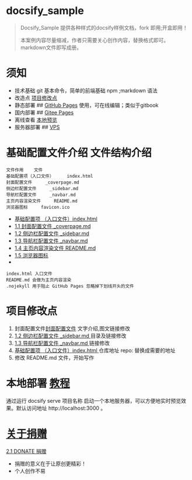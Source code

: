 # docsify_sample

> Docsify_Sample 提供各种样式的docsify样例文档，fork 即用;开盒即用！
>
> 本案例内容尽量缩减，作者只需要关心创作内容，替换格式即可。markdown文件即写成册。


# 须知
- 技术基础 git 基本命令，简单的前端基础 npm ;markdown 语法
- 改造点 [项目修改点 ](#项目修改点 )
- 静态部署 ## [GitHub Pages](https://docsify.js.org/#/zh-cn/deploy?id=github-pages) 使用，可在线编辑；类似于gitbook
- 国内部署 ## [Gitee Pages](https://docsify.js.org/#/zh-cn/deploy?id=gitee-pages)
- 离线查看 [本地预览](https://docsify.js.org/#/zh-cn/quickstart?id=%e6%9c%ac%e5%9c%b0%e9%a2%84%e8%a7%88)
- 服务器部署 ## [VPS](https://docsify.js.org/#/zh-cn/deploy?id=vps)

# 基础配置文件介绍 文件结构介绍

```
文件作用    文件
基础配置项（入口文件）     index.html
封面配置文件     _coverpage.md
侧边栏配置文件     _sidebar.md
导航栏配置文件     _navbar.md
主页内容渲染文件     README.md
浏览器图标     favicon.ico
```

* [基础配置项 （入口文件）index.html ](index.html)
* [1.1 封面配置文件 _coverpage.md](_coverpage.md)
* [1.2 侧边栏配置文件 _sidebar.md ](_sidebar.md)
* [1.3 导航栏配置文件 _navbar.md ](_navbar.md)
* [1.4 主页内容渲染文件 README.md ](README.md)
* [1.5 浏览器图标 ](favicon.ico)
* 
```
index.html 入口文件
README.md 会做为主页内容渲染
.nojekyll 用于阻止 GitHub Pages 忽略掉下划线开头的文件
```

# 项目修改点 

1. 封面配置文件[封面配置文件](_coverpage.md) 文字介绍,图文链接修改
2. [1.2 侧边栏配置文件 _sidebar.md ](_sidebar.md) 目录及链接修改
3. [1.3 导航栏配置文件 _navbar.md ](_navbar.md) 链接修改
4. [基础配置项 （入口文件）index.html ](index.html)  仓库地址 repo: 替换成需要的地址
5. 修改 README.md 文件，开始写作


# 本地部署  [教程](https://docsify.js.org/#/zh-cn/quickstart)
通过运行 docsify serve 项目名称 启动一个本地服务器，可以方便地实时预览效果。默认访问地址 http://localhost:3000 。

# [关于捐赠](donate/README.md) 
[2.1 DONATE 捐赠](donate/README.md)
- 捐赠的意义在于让原创更精彩！
- 个人创作不易

